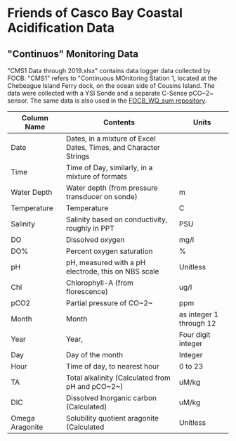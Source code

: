 # Friends of Casco Bay Coastal Acidification Data

## "Continuos" Monitoring Data
"CMS1 Data through 2019.xlsx" contains data logger data collected by FOCB.
"CMS1" refers to "Continuous MOnitoring Station 1, located at the Chebeague 
Island Ferry dock, on the ocean side of Cousins Island.  The data were collected 
with a YSI Sonde and a separate C-Sense pCO~2~ sensor.  The same data is also
used in the
[FOCB_WQ_sum repository](https://github.com/CBEP-SoCB/FOCB_WQ_sum.git).

Column Name     | Contents                               | Units                         
----------------|----------------------------------------|------
Date	          | Dates, in a mixture of Excel Dates, Times, and Character Strings |
Time	          | Time of Day, similarly, in a mixture of formats  |
Water Depth     | Water depth (from pressure transducer on sonde)  | m
Temperature     | Temperature                          |   	C
Salinity	      | Salinity based on conductivity, roughly in PPT | PSU
DO	            | Dissolved oxygen                     | mg/l
DO%             | Percent oxygen saturation            |	%
pH	            | pH, measured with a pH electrode, this on NBS scale | Unitless
Chl             | Chlorophyll-A (from florescence)     |	ug/l
pCO2            | Partial pressure of CO~2~            |	ppm
Month	          | Month                                | as integer 1 through 12   
Year	          | Year,                                | Four digit integer
Day             | Day of the month                     |	Integer
Hour	          | Time of day, to nearest hour         | 0 to 23
TA	            | Total alkalinity  (Calculated from pH and pCO~2~)  | uM/kg
DIC             | Dissolved Inorganic carbon (Calculated)    |	uM/kg
Omega Aragonite |	Solubility quotient aragonite (Calculated  | Unitless
